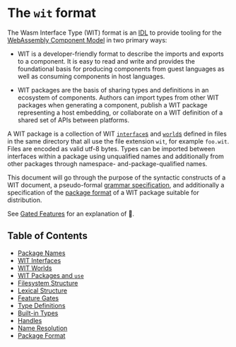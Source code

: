 # The `wit` format

The Wasm Interface Type (WIT) format is an [IDL] to provide tooling for the
[WebAssembly Component Model][components] in two primary ways:

- WIT is a developer-friendly format to describe the imports and exports to a
  component. It is easy to read and write and provides the foundational basis
  for producing components from guest languages as well as consuming components
  in host languages.

- WIT packages are the basis of sharing types and definitions in an ecosystem of
  components. Authors can import types from other WIT packages when generating a
  component, publish a WIT package representing a host embedding, or collaborate
  on a WIT definition of a shared set of APIs between platforms.

A WIT package is a collection of WIT [`interface`s][interfaces] and
[`world`s][worlds] defined in files in the same directory that all use the
file extension `wit`, for example `foo.wit`. Files are encoded as valid utf-8
bytes. Types can be imported between interfaces within a package using
unqualified names and additionally from other packages through namespace-
and-package-qualified names.

This document will go through the purpose of the syntactic constructs of a WIT
document, a pseudo-formal [grammar specification][lexical-structure], and
additionally a specification of the [package format][package-format] of a WIT
package suitable for distribution.

See [Gated Features] for an explanation of 🔧.

[IDL]: https://en.wikipedia.org/wiki/Interface_description_language
[components]: https://github.com/webassembly/component-model
[Gated Features]: feature-gates.md

## Table of Contents

- [Package Names](package-names.md)
- [WIT Interfaces](interfaces.md)
- [WIT Worlds](worlds.md)
- [WIT Packages and `use`](packages-and-use.md)
- [Filesystem Structure](filesystem-structure.md)
- [Lexical Structure](lexical-structure.md)
- [Feature Gates](feature-gates.md)
- [Type Definitions](type-definitions.md)
- [Built-in Types](built-in-types.md)
- [Handles](handles.md)
- [Name Resolution](name-resolution.md)
- [Package Format](package-format.md)

[interfaces]: interfaces.md
[worlds]: worlds.md
[lexical-structure]: lexical-structure.md
[package-format]: package-format.md
